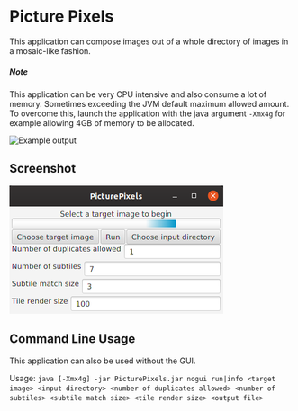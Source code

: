 # Picture Pixels
This application can compose images out of a whole directory of images in a mosaic-like fashion.

##### Note
This application can be very CPU intensive and also consume a lot of memory. Sometimes exceeding the JVM default maximum allowed amount. To overcome this, launch the application with the java argument `-Xmx4g` for example allowing 4GB of memory to be allocated.

![Example output](output.jpg)

## Screenshot
![Screenshot](screenshot.png)

## Command Line Usage
This application can also be used without the GUI.

Usage: ```java [-Xmx4g] -jar PicturePixels.jar nogui run|info <target image> <input directory> <number of duplicates allowed> <number of subtiles> <subtile match size> <tile render size> <output file>```